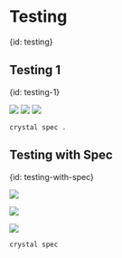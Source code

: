 # Testing
{id: testing}


## Testing 1
{id: testing-1}

![](examples/test1/mymath.cr)
![](examples/test1/use_mymath.cr)
![](examples/test1/mymath_spec.cr)


```
crystal spec .
```

## Testing with Spec
{id: testing-with-spec}

![](spec/spec_helper.cr)

![](spec/demo_spec.cr)

![](spec/todo_spec.cr)

```
crystal spec
```


